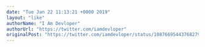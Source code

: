 ```yaml
---
date: "Tue Jan 22 11:13:21 +0000 2019"
layout: "like"
authorName: "I Am Devloper"
authorUrl: "https://twitter.com/iamdevloper"
originalPost: "https://twitter.com/iamdevloper/status/1087669544376827904"
---
```

